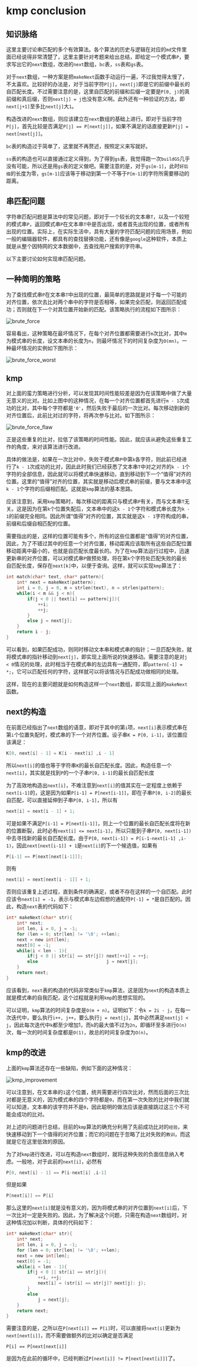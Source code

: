 kmp conclusion
==============

## 知识脉络

这里主要讨论串匹配的多个有效算法。各个算法的历史与逻辑在对应的`md`文件里面已经说得非常清楚了，这里主要针对考题来给出总结，即给定一个模式串`P`，要求写出它的`next`数组，改进的`next`数组，`bc`表，`ss`表和`gs`表。

对于`next`数组，一种方案是把`makeNext`函数手动运行一遍，不过我觉得太慢了，不太喜欢。比较好的办法是，对于当前字符`P[j]`，`next[j]`即是它的前缀中最长的自匹配长度。不过需要注意的是，这里自匹配的前缀和后缀一定要是`P[0, j)`的真前缀和真后缀，否则`next[j] = j`也没有意义啊。此外还有一种验证的方法，即`next[j+1]`至多比`next[j]`大`1`。

构造改进的`next`数组，则应该建立在`next`数组的基础上进行。即对于当前字符`P[j]`，首先比较是否满足`P[j] == P[next[j]]`，如果不满足的话直接更新`P[j] = next[next[j]]`。

`bc`表的构造过于简单了，这里就不再赘述，按照定义来写就好。

`ss`表的构造也可以直接通过定义得到，为了得到`gs`表，我觉得跑一次`buildGS`几乎没有可能，所以还是用`gs`表的定义做吧。需要注意的是，对于`gs[m-1]`，此时`好后缀`的长度为零，`gs[m-1]`应该等于移动到第一个不等于`P[m-1]`的字符所需要移动的距离。

## 串匹配问题

字符串匹配问题是算法中的常见问题，即对于一个较长的文本串`T`，以及一个较短的模式串`P`，返回模式串`P`在文本串`T`中是否出现，或者首先出现的位置，或者所有出现的位置。实际上，在实际生活中，具有大量的字符匹配问题的应用场景，例如一般的编辑器软件，都具有的查找替换功能，还有像是`google`这种软件，本质上就是从整个因特网的文本数据中，去查找用户搜索的字符串。

以下主要讨论如何实现串匹配问题。

## 一种简明的策略

为了查找模式串`P`在文本串`T`中出现的位置，最简单的思路就是对于每一个可能的对齐位置，依次去比对两个串中的字符是否相等，如果完全匹配，则返回匹配成功；否则就在下一个对其位置开始新的匹配。该策略执行的流程如下图所示：

![brute_force](brute_force.png)

容易看出，这种策略在最坏情况下，在每个对齐位置都需要进行`m`次比对，其中`m`为模式串的长度，设文本串的长度为`n`，则最坏情况下的时间复杂度为`O(mn)`。一种最坏情况的实例如下图所示：

![brute_force_worst](brute_force_worst.png)

## kmp

对上面的蛮力策略进行分析，可以发现其时间性能较差是因为在该策略中做了大量无意义的比对。比如上图中的这种情况，在每一个对齐位置都首先进行`m - 1`次成功的比对，其中每个字符都是`'0'`，然后失败于最后的一次比对。每次移动到新的对齐位置后，此前比对过的字符，将再次参与比对。如下图所示：

![brute_force_flaw](brute_force_flaw.png)

正是这些重复的比对，拉低了该策略的时间性能。因此，就应该从避免这些重复工作的角度，来对该算法进行改进。

具体的做法是，如果在一次比对中，失败于模式串`P`中第`k`各字符，则此前已经进行了`k - 1`次成功的比对，因此此时我们已经获悉了文本串`T`中对之对齐的`k - 1`个字符的全部信息，因此就可以将模式串快速移动，直到移动到下一个“值得”对齐的位置。这里的“值得”对齐的位置，其实就是移动后模式串的前缀，要与文本串中这`k - 1`个字符的后缀相匹配。这就是`kmp`算法的基本思路。

应该注意到，采用`kmp`策略时，每次移动的距离只与模式串`P`有关，而与文本串`T`无关。这是因为在第`k`个位置失配后，文本串中的这`k - 1`个字符和模式串长度为`k - 1`的前缀完全相同。因此所谓“值得”对齐的位置，其实就是这`k - 1`字符构成的串，前缀和后缀自相匹配的位置。

需要指出的是，这样的位置可能有多个，所有的这些位置都是“值得”的对齐位置，因此，为了不错过其中的任意一个对齐位置，移动距离应该取所有这些自匹配位置移动距离中最小的，也就是自匹配长度最长的。为了在`kmp`算法运行过程中，迅速更新串的对齐位置，可以对模式串`P`做预处理，将在第`k`个字符处匹配失败的最长自匹配长度，保存在`next[k]`中，以便于查询。这样，就可以实现`kmp`算法了：

```cpp
int match(char* text, char* pattern){
	int* next = makeNext(pattern);
	int i = 0, j = 0, m = strlen(text), n = strlen(pattern);
	while(i < m && j < n){
		if(j < 0 || text[i] == pattern[j]){
			++i;
			++j;
		}
		else j = next[j];
	}
	return i - j;
}
```

可以看到，如果匹配成功，则同时移动文本串和模式串的指针；一旦匹配失败，就将模式串的指针移动到`next[j]`，即实现上面所说的快速移动。需要注意的是对`j < 0`情况的处理，此时相当于在模式串的左边具有一通配符，即`pattern[-1] = *;`，它可以匹配任何的字符，这样就可以将该情况与匹配成功做相同的处理。

这样，现在的主要问题就是如何构造这样一个`next`数组，即实现上面的`makeNext`函数。

## next的构造

在前面已经指出了`next`数组的语意，即对于其中的第`i`项，`next[i]`表示模式串在第`i`个位置失配时，模式串的下一个对齐位置。设子串`K = P[0, i-1]`，该位置应该满足：

```c
K[0, next[i] - 1] = K[i - next[i] ,i - 1]
```

所以`next[i]`的值也等于字符串`K`的最长自匹配长度。因此，构造任意一个`next[i]`，其实就是找到`P`的一个子串`P[0, i-1]`的最长自匹配长度

为了高效地构造出`next[i]`，不难注意到`next[i]`的值其实在一定程度上依赖于`next[i-1]`的，这是因为如果`P[i-1] = P[next[i-1]]`，即在子串`P[0, i-2]`的最长自匹配，可以直接延伸到子串`P[0, i-1]`，所以有

```c
next[i] = next[i - 1] + 1;
```

可是如果不满足`P[i-1] = P[next[i-1]]`，则上一个位置的最长自匹配长度将在新的位置断裂，此时必有`next[i] <= next[i-1]`，所以只能到子串`P[0, next[i-1])`中去寻找新的最长自匹配长度。由于`P[0, next[i-1]) = P[i-1-next[i-1] ,i-1)`，因此`next[next[i-1]] + 1`是`next[i]`的下一个候选值，如果有

```c
P[i-1] == P[next[next[i-1]]];
```

则有

```c
next[i] = next[next[i - 1]] + 1;
```

否则应该重复上述过程，直到条件的确满足，或者不存在这样的一个自匹配。此时应该令`next[i] = -1`，表示与模式串左边假想的通配符`P[-1] = *`是自匹配的。因此，构造`next`表的代码如下：

```c
int* makeNext(char* str){
	int* next;
	int len, i = 0, j = -1;
	for (len = 0; str[len] != '\0'; ++len);
	next = new int[len];
	next[0] = -1;
	while(i < len - 1){
		if(j < 0 || str[i] == str[j]) next[++i] = ++j;
		else						  j = next[j];
	}
	return next;
}
```

应该看到，`next`表的构造的代码非常类似于`kmp`算法，这是因为`next`的构造本质上就是模式串的自我匹配，这个过程就是利用`kmp`的思想实现的。

可以证明，`kmp`算法的时间复杂度是`O(m + n)`。证明如下：令`k = 2i - j`，在每一次迭代中，要么执行`i++, j++`，要么执行`j = next[j]`，其中必然满足`next[j] < j`，因此每次迭代中`k`都至少增加1，而`k`的最大值不过为`2n`，即循环至多进行`O(n)`次，每一次的时间复杂度都是`O(1)`，故总的时间复杂度为`O(n)`。

## kmp的改进

上面的`kmp`算法还存在一些缺陷，例如下面的这种情况：

![kmp_improvement](kmp_improvement.png)

可以注意到，在文本串的`1`这个位置，统共需要进行四次比对，然而后面的三次比对都是无意义的，因为模式串的四个字符都是`0`，而在第一次失败的比对中我们就可以知道，文本串的该字符并不是`0`，因此聪明的做法应该是直接跳过这三个不可能会成功的比对。

对上述的问题进行总结，目前的`kmp`算法的确充分利用了先前成功比对的`经验`，来快速移动到下一个值得的对齐位置；而它的问题在于忽略了比对失败的`教训`，而这就是它在这里低效的原因。

为了对`kmp`进行改进，可以在构造`next`数组时，就将这种失败的负面信息纳入考虑。一般地，对于此前的`next[i]`，必然有

```c
P[0, next[i] - 1] == P[i-next[i] ,i-1]
```

但是如果

```c
P[next[i]] == P[i]
```

那么这里的`next[i]`就是没有意义的，因为将模式串的对齐位置到`next[i]`后，下一次比对一定是失败的。因此，为了解决这个问题，只需在构造`next`数组时，对这种情况加以判断，具体的代码如下：

```c
int* makeNext(char* str){
	int* next;
	int len, i = 0, j = -1;
	for (len = 0; str[len] != '\0'; ++len);
	next = new int[len];
	next[0] = -1;
	while(i < len - 1){
		if(j < 0 || str[i] == str[j]){
			++i, ++j;
			next[i] = (str[i] == str[j]? next[j]: j);
		}
		else
			j = next[j];
	}
	return next;
}
```

需要注意的是，之所以在`P[next[i]] == P[i]`时，可以直接将`next[i]`更新为`next[next[i]]`，而不需要做额外的比对以确定是否满足

```
P[i] == P[next[next[i]]
```

是因为在此前的循环中，已经判断过`P[next[i]] != P[next[next[i]]]`了。
